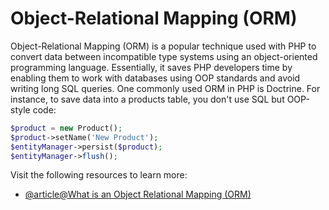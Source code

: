# Object-Relational Mapping (ORM)

Object-Relational Mapping (ORM) is a popular technique used with PHP to convert data between incompatible type systems using an object-oriented programming language. Essentially, it saves PHP developers time by enabling them to work with databases using OOP standards and avoid writing long SQL queries. One commonly used ORM in PHP is Doctrine. For instance, to save data into a products table, you don't use SQL but OOP-style code:

```php
$product = new Product();
$product->setName('New Product');
$entityManager->persist($product);
$entityManager->flush();
```

Visit the following resources to learn more:

- [@article@What is an Object Relational Mapping (ORM)](https://www.freecodecamp.org/news/what-is-an-orm-the-meaning-of-object-relational-mapping-database-tools)
